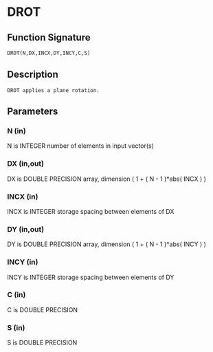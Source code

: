 # DROT

## Function Signature

```fortran
DROT(N,DX,INCX,DY,INCY,C,S)
```

## Description


    DROT applies a plane rotation.

## Parameters

### N (in)

N is INTEGER number of elements in input vector(s)

### DX (in,out)

DX is DOUBLE PRECISION array, dimension ( 1 + ( N - 1 )*abs( INCX ) )

### INCX (in)

INCX is INTEGER storage spacing between elements of DX

### DY (in,out)

DY is DOUBLE PRECISION array, dimension ( 1 + ( N - 1 )*abs( INCY ) )

### INCY (in)

INCY is INTEGER storage spacing between elements of DY

### C (in)

C is DOUBLE PRECISION

### S (in)

S is DOUBLE PRECISION

